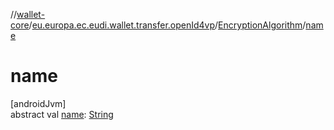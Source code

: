 //[wallet-core](../../../index.md)/[eu.europa.ec.eudi.wallet.transfer.openId4vp](../index.md)/[EncryptionAlgorithm](index.md)/[name](name.md)

# name

[androidJvm]\
abstract val [name](name.md): [String](https://kotlinlang.org/api/latest/jvm/stdlib/kotlin-stdlib/kotlin/-string/index.html)
